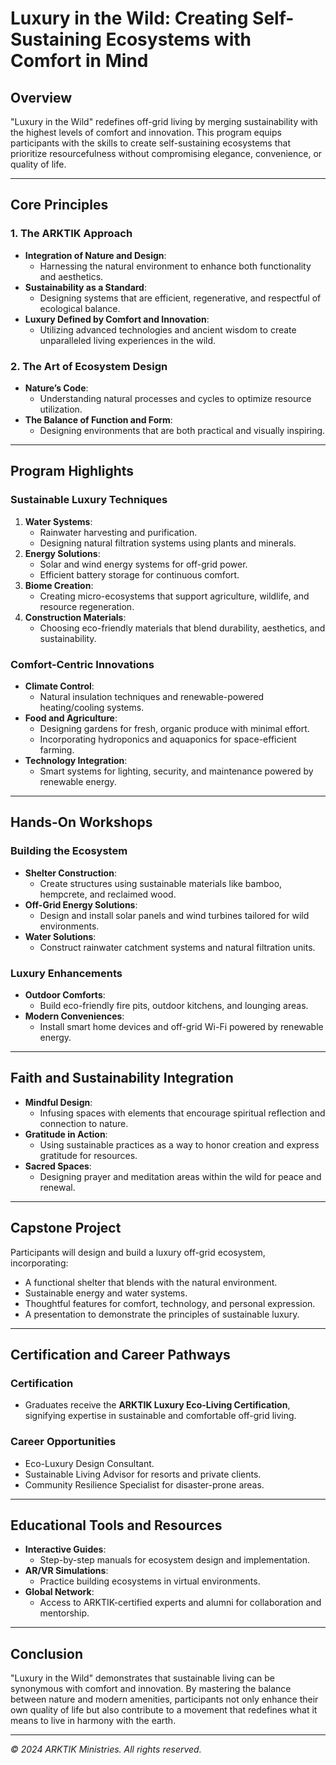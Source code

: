 # Luxury in the Wild: Creating Self-Sustaining Ecosystems with Comfort in Mind

## Overview

"Luxury in the Wild" redefines off-grid living by merging sustainability with the highest levels of comfort and innovation. This program equips participants with the skills to create self-sustaining ecosystems that prioritize resourcefulness without compromising elegance, convenience, or quality of life.

---

## Core Principles

### 1. The ARKTIK Approach
- **Integration of Nature and Design**:
  - Harnessing the natural environment to enhance both functionality and aesthetics.
- **Sustainability as a Standard**:
  - Designing systems that are efficient, regenerative, and respectful of ecological balance.
- **Luxury Defined by Comfort and Innovation**:
  - Utilizing advanced technologies and ancient wisdom to create unparalleled living experiences in the wild.

### 2. The Art of Ecosystem Design
- **Nature’s Code**:
  - Understanding natural processes and cycles to optimize resource utilization.
- **The Balance of Function and Form**:
  - Designing environments that are both practical and visually inspiring.

---

## Program Highlights

### Sustainable Luxury Techniques
1. **Water Systems**:
   - Rainwater harvesting and purification.
   - Designing natural filtration systems using plants and minerals.
2. **Energy Solutions**:
   - Solar and wind energy systems for off-grid power.
   - Efficient battery storage for continuous comfort.
3. **Biome Creation**:
   - Creating micro-ecosystems that support agriculture, wildlife, and resource regeneration.
4. **Construction Materials**:
   - Choosing eco-friendly materials that blend durability, aesthetics, and sustainability.

### Comfort-Centric Innovations
- **Climate Control**:
  - Natural insulation techniques and renewable-powered heating/cooling systems.
- **Food and Agriculture**:
  - Designing gardens for fresh, organic produce with minimal effort.
  - Incorporating hydroponics and aquaponics for space-efficient farming.
- **Technology Integration**:
  - Smart systems for lighting, security, and maintenance powered by renewable energy.

---

## Hands-On Workshops

### Building the Ecosystem
- **Shelter Construction**:
  - Create structures using sustainable materials like bamboo, hempcrete, and reclaimed wood.
- **Off-Grid Energy Solutions**:
  - Design and install solar panels and wind turbines tailored for wild environments.
- **Water Solutions**:
  - Construct rainwater catchment systems and natural filtration units.

### Luxury Enhancements
- **Outdoor Comforts**:
  - Build eco-friendly fire pits, outdoor kitchens, and lounging areas.
- **Modern Conveniences**:
  - Install smart home devices and off-grid Wi-Fi powered by renewable energy.

---

## Faith and Sustainability Integration

- **Mindful Design**:
  - Infusing spaces with elements that encourage spiritual reflection and connection to nature.
- **Gratitude in Action**:
  - Using sustainable practices as a way to honor creation and express gratitude for resources.
- **Sacred Spaces**:
  - Designing prayer and meditation areas within the wild for peace and renewal.

---

## Capstone Project

Participants will design and build a luxury off-grid ecosystem, incorporating:
- A functional shelter that blends with the natural environment.
- Sustainable energy and water systems.
- Thoughtful features for comfort, technology, and personal expression.
- A presentation to demonstrate the principles of sustainable luxury.

---

## Certification and Career Pathways

### Certification
- Graduates receive the **ARKTIK Luxury Eco-Living Certification**, signifying expertise in sustainable and comfortable off-grid living.

### Career Opportunities
- Eco-Luxury Design Consultant.
- Sustainable Living Advisor for resorts and private clients.
- Community Resilience Specialist for disaster-prone areas.

---

## Educational Tools and Resources

- **Interactive Guides**:
  - Step-by-step manuals for ecosystem design and implementation.
- **AR/VR Simulations**:
  - Practice building ecosystems in virtual environments.
- **Global Network**:
  - Access to ARKTIK-certified experts and alumni for collaboration and mentorship.

---

## Conclusion

"Luxury in the Wild" demonstrates that sustainable living can be synonymous with comfort and innovation. By mastering the balance between nature and modern amenities, participants not only enhance their own quality of life but also contribute to a movement that redefines what it means to live in harmony with the earth.

---

*© 2024 ARKTIK Ministries. All rights reserved.*
